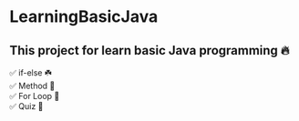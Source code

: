 # LearningBasicJava
## This project for learn basic Java programming 🔥
✅ if-else ☘️ <br/>
✅ Method 🌵 <br/>
✅ For Loop 🌴 <br/>
✅ Quiz 🎉<br/>